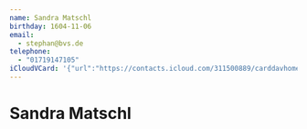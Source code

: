 ```yaml
---
name: Sandra Matschl
birthday: 1604-11-06
email:
  - stephan@bvs.de
telephone:
  - "01719147105"
iCloudVCard: '{"url":"https://contacts.icloud.com/311500889/carddavhome/card/NDQ0Ny0wN0UxMDYxNC0wMzNDLTEzMzQtRkYwQy0wMDc1MQ==.vcf","etag":"\"kmfhcqsb\"","data":"BEGIN:VCARD\r\nVERSION:3.0\r\nFN:\r\nN:Matschl;Sandra;;;\r\nUID:4447-07E10614-033C-1334-FF0C-00751\r\nBDAY;VALUE=date:1604-11-06\r\nPRODID:-//Apple Inc.//Apple WebDAV Outlook Store 4.8.26//ENX-APPLE-OL-MAPPI\r\n NG-INFO:1\r\nREV:2025-04-03T22:14:06Z\r\nORG:;\r\nEMAIL:stephan@bvs.de\r\nTEL;TYPE=CELL:01719147105\r\nEND:VCARD"}'
---
```

# Sandra Matschl